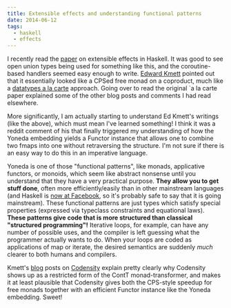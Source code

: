 ```yaml
---
title: Extensible effects and understanding functional patterns
date: 2014-06-12
tags: 
  - haskell
  - effects
---
```


I recently read the [paper](http://www.cs.indiana.edu/~sabry/papers/exteff.pdf)
on extensible effects in Haskell. It was good to see open union types being used
for something like this, and the coroutine-based handlers seemed easy enough to
write. [Edward Kmett](https://github.com/ekmett) pointed out that it essentially
looked like a CPSed free monad on a coproduct, much like a [datatypes a la
carte](http://www.cs.ru.nl/~W.Swierstra/Publications/DataTypesALaCarte.pdf)
approach. Going over to read the original `a la carte paper explained some of
the other blog posts and comments I had read elsewhere.

More significantly, I am actually starting to understand Ed Kmett's writings
(like the above), which must mean I've learned something! I think it was a
reddit comment of his that finally triggered my understanding of how the Yoneda
embedding yields a Functor instance that allows one to combine two fmaps into
one without retraversing the structure. I'm not sure if there is an easy way to
do this in an imperative language.

Yoneda is one of those "functional patterns", like monads, applicative functors,
or monoids, which seem like abstract nonsense until you understand that they
have a very practical purpose. **They allow you to get stuff done**, often more
efficiently/easily than in other mainstream languages (and Haskell is [now at
Facebook](https://code.facebook.com/projects/854888367872565/haxl), so it's
probably safe to say that it is going mainstream). These functional patterns are
just types which satisfy special properties (expressed via typeclass constraints
and equational laws). **These patterns give code that is more structured than
classical "structured programming"!** Iterative loops, for example, can have any
number of possible uses, and the compiler is left guessing what the programmer
actually wants to do. When your loops are coded as applications of map or
iterate, the desired semantics are suddenly *much* clearer to both humans and
compilers. 

Kmett's [blog](http://comonad.com) posts on
[Codensity](http://comonad.com/reader/2011/free-monads-for-less) explain pretty
clearly why Codensity shows up as a restricted form of the ContT
monad-transformer, and makes it at least plausible that Codensity gives both the
CPS-style speedup for free monads together with an efficient Functor instance
like the Yoneda embedding. Sweet!


